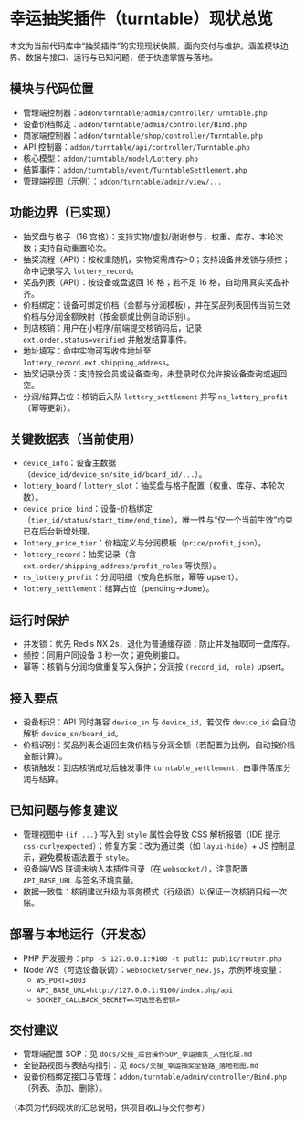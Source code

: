 # 幸运抽奖插件（turntable）现状总览

本文为当前代码库中“抽奖插件”的实现现状快照，面向交付与维护。涵盖模块边界、数据与接口、运行与已知问题，便于快速掌握与落地。

## 模块与代码位置
- 管理端控制器：`addon/turntable/admin/controller/Turntable.php`
- 设备价档绑定：`addon/turntable/admin/controller/Bind.php`
- 商家端控制器：`addon/turntable/shop/controller/Turntable.php`
- API 控制器：`addon/turntable/api/controller/Turntable.php`
- 核心模型：`addon/turntable/model/Lottery.php`
- 结算事件：`addon/turntable/event/TurntableSettlement.php`
- 管理端视图（示例）：`addon/turntable/admin/view/...`

## 功能边界（已实现）
- 抽奖盘与格子（16 宫格）：支持实物/虚拟/谢谢参与，权重、库存、本轮次数；支持自动重置轮次。
- 抽奖流程（API）：按权重随机，实物奖需库存>0；支持设备并发锁与频控；命中记录写入 `lottery_record`。
- 奖品列表（API）：按设备或盘返回 16 格；若不足 16 格，自动用真实奖品补齐。
- 价档绑定：设备可绑定价档（金额与分润模板），并在奖品列表回传当前生效价档与分润金额映射（按金额或比例自动识别）。
- 到店核销：用户在小程序/前端提交核销码后，记录 `ext.order.status=verified` 并触发结算事件。
- 地址填写：命中实物可写收件地址至 `lottery_record.ext.shipping_address`。
- 抽奖记录分页：支持按会员或设备查询，未登录时仅允许按设备查询或返回空。
- 分润/结算占位：核销后入队 `lottery_settlement` 并写 `ns_lottery_profit`（幂等更新）。

## 关键数据表（当前使用）
- `device_info`：设备主数据（`device_id/device_sn/site_id/board_id/...`）。
- `lottery_board` / `lottery_slot`：抽奖盘与格子配置（权重、库存、本轮次数）。
- `device_price_bind`：设备-价档绑定（`tier_id/status/start_time/end_time`），唯一性与“仅一个当前生效”约束已在后台新增处理。
- `lottery_price_tier`：价档定义与分润模板（`price/profit_json`）。
- `lottery_record`：抽奖记录（含 `ext.order/shipping_address/profit_roles` 等快照）。
- `ns_lottery_profit`：分润明细（按角色拆账，幂等 upsert）。
- `lottery_settlement`：结算占位（pending→done）。

## 运行时保护
- 并发锁：优先 Redis NX 2s，退化为普通缓存锁；防止并发抽取同一盘库存。
- 频控：同用户同设备 3 秒一次；避免刷接口。
- 幂等：核销与分润均做重复写入保护；分润按 `(record_id, role)` upsert。

## 接入要点
- 设备标识：API 同时兼容 `device_sn` 与 `device_id`，若仅传 `device_id` 会自动解析 `device_sn/board_id`。
- 价档识别：奖品列表会返回生效价档与分润金额（若配置为比例，自动按价档金额计算）。
- 核销触发：到店核销成功后触发事件 `turntable_settlement`，由事件落库分润与结算。

## 已知问题与修复建议
- 管理视图中 `{if ...}` 写入到 `style` 属性会导致 CSS 解析报错（IDE 提示 `css-curlyexpected`）；修复方案：改为通过类（如 `layui-hide`）+ JS 控制显示，避免模板语法置于 `style`。
- 设备端/WS 联调未纳入本插件目录（在 `websocket/`），注意配置 `API_BASE_URL` 与签名环境变量。
- 数据一致性：核销建议升级为事务模式（行级锁）以保证一次核销只结一次账。

## 部署与本地运行（开发态）
- PHP 开发服务：`php -S 127.0.0.1:9100 -t public public/router.php`
- Node WS（可选设备联调）：`websocket/server_new.js`，示例环境变量：
  - `WS_PORT=3003`
  - `API_BASE_URL=http://127.0.0.1:9100/index.php/api`
  - `SOCKET_CALLBACK_SECRET=<可选签名密钥>`

## 交付建议
- 管理端配置 SOP：见 `docs/交接_后台操作SOP_幸运抽奖_人性化版.md`
- 全链路视图与表结构指引：见 `docs/交接_幸运抽奖全链路_落地视图.md`
- 设备价档绑定接口与管理：`addon/turntable/admin/controller/Bind.php`（列表、添加、删除）。

（本页为代码现状的汇总说明，供项目收口与交付参考）